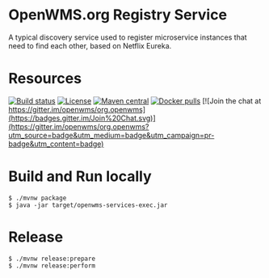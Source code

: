 # OpenWMS.org Registry Service
A typical discovery service used to register microservice instances that need to find each other, based on Netflix Eureka.

# Resources
[![Build status](https://github.com/spring-labs/org.openwms.services/actions/workflows/master-build.yml/badge.svg)](https://github.com/spring-labs/org.openwms.services/actions/workflows/master-build.yml)
[![License](https://img.shields.io/badge/License-Apache%202.0-blue.svg)](LICENSE)
[![Maven central](https://img.shields.io/maven-central/v/org.openwms/org.openwms.services)](https://search.maven.org/search?q=a:org.openwms.services)
[![Docker pulls](https://img.shields.io/docker/pulls/interface21/openwms-services)](https://hub.docker.com/r/interface21/openwms-services)
[![Join the chat at https://gitter.im/openwms/org.openwms](https://badges.gitter.im/Join%20Chat.svg)](https://gitter.im/openwms/org.openwms?utm_source=badge&utm_medium=badge&utm_campaign=pr-badge&utm_content=badge)

# Build and Run locally
```
$ ./mvnw package
$ java -jar target/openwms-services-exec.jar 
```

# Release
```
$ ./mvnw release:prepare
$ ./mvnw release:perform
```
